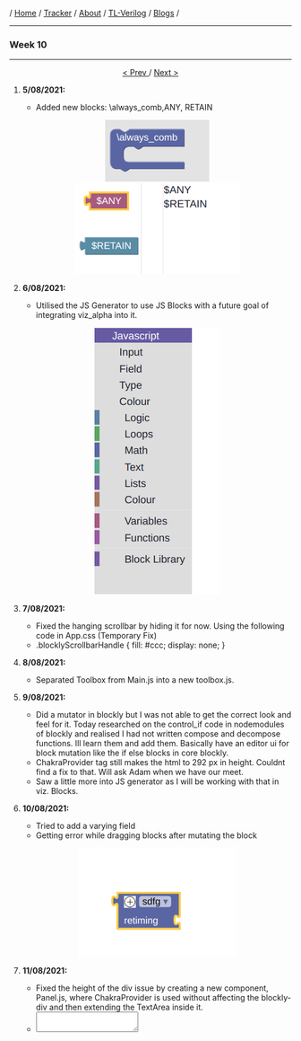 / [Home](/index) / [Tracker](/gsoc-2021) / [About](pages/gsoc/about) / [TL-Verilog](pages/gsoc/TLV) / [Blogs](pages/blogs/gsoc-final-blog) /

---

### Week 10

---
<div align = "center">
    <a align = "left" href = "./wk9"> < Prev </a> 
      /
    <a  href = "./wk11"> Next > </a>  
  </div>

1. **5/08/2021:** 
   * Added new blocks: \always_comb,ANY, RETAIN
   <p align="center">     
    <img src="../../images/tracker/image50.png"> 
    <img src="../../images/tracker/image38.png"> 
   </p>
   
2. **6/08/2021:**
   * Utilised the JS Generator to use JS Blocks with a future goal of integrating viz_alpha into it.
   <p align="center">     
    <img src="../../images/tracker/image12.png"> 
   </p>

3. **7/08/2021:**
   * Fixed the hanging scrollbar by hiding it for now. Using the following code in App.css (Temporary Fix)
   * .blocklyScrollbarHandle {
                               fill: #ccc;
                               display: none;
                            }

4. **8/08/2021:**
   * Separated Toolbox from Main.js into a new toolbox.js.
   
5. **9/08/2021:**
   * Did a mutator in blockly but I was not able to get the correct look and feel for it. Today researched on the control_if code in nodemodules of blockly and realised I had not written compose and decompose functions. Ill learn them and add them. Basically have an editor ui for block mutation like the if else blocks in core blockly.
   * ChakraProvider tag still makes the html to 292 px in height. Couldnt find a fix to that. Will ask Adam when we have our meet.
   * Saw a little more into JS generator as I will be working with that in viz. Blocks.

   
6. **10/08/2021:**
   * Tried to add a varying field
   * Getting error while dragging blocks after mutating the block
   <p align="center">     
    <img src="../../images/tracker/image5.png"> 
   </p>

   
7. **11/08/2021:**
   * Fixed the height of the div issue by creating a new component, Panel.js, where ChakraProvider is used without affecting the blockly-div and then extending the TextArea inside it.
   *  <Textarea
        id="textarea" w="95%" h ="700px" variant="outline" value={value} size="bg" onChange={manualtext} />


   
